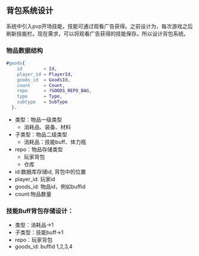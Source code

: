 ## 背包系统设计
系统中引入pvp开场技能，技能可通过观看广告获得。之前设计为，每次游戏之后刷新技能栏。现在需求，可以将观看广告获得的技能保存。所以设计背包系统。
### 物品数据结构
``` erlang
#goods{
    id        = Id,
    player_id = PlayerId,
    goods_id  = GoodsId,
    count     = Count,
    repo      = ?GOODS_REPO_BAG,
    type      = Type,
    subtype   = SubType
  }.
```
- 类型：物品一级类型
  - 消耗品、装备、材料
- 子类型：物品二级类型
  - 消耗品：技能buff、体力瓶
- repo：物品存储类型
  - 玩家背包
  - 仓库
- id:数据库存储id, 背包中的位置
- player_id: 玩家id
- goods_id: 物品id，例如buffid
- count:物品数量
### 技能Buff背包存储设计：
- 类型：消耗品->1
- 子类型：技能buff->1
- repo：玩家背包
- goods_id: buffid 1,2,3,4